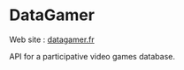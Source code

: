 DataGamer
=========

Web site : <a href="http://datagamer.fr">datagamer.fr</a>

API for a participative video games database.